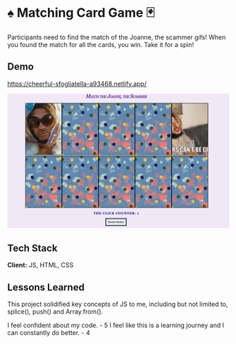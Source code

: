 
# ♠️ Matching Card Game 🃏

Participants need to find the match of the Joanne, the scammer gifs! When you found the match for all the cards, you win. Take it for a spin! 


## Demo

https://cheerful-sfogliatella-a93468.netlify.app/

![Pic](/MatchingGame/matchinggame.png)


## Tech Stack

**Client:** JS, HTML, CSS




## Lessons Learned


This project solidified key concepts of JS to me, including but not limited to, splice(), push() and Array.from().

I feel confident about my code. - 5
I feel like this is a learning journey and I can constantly do better. - 4

